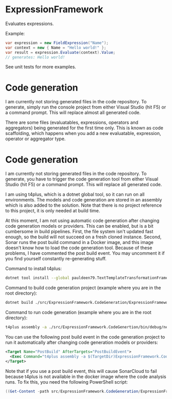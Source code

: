 # ExpressionFramework
Evaluates expressions.

Example:
```C#
var expression = new FieldExpression("Name");
var context = new { Name = "Hello world!" };
var result = expression.Evaluate(context).Value;
// generates: Hello world!
```

See unit tests for more examples.

# Code generation

I am currently not storing generated files in the code repository.
To generate, simply run the console project from either Visual Studio (hit F5) or a command prompt.
This will replace almost all generated code.

There are some files (evaluatables, expressions, operators and aggregators) being generated for the first time only.
This is known as code scaffolding, which happens when you add a new evaluatable, expression, operator or aggregator type.

# Code generation

I am currently not storing generated files in the code repository.
To generate, you have to trigger the code generation tool from either Visual Studio (hit F5) or a command prompt.
This will replace all generated code.

I am using t4plus, which is a dotnet global tool, so it can run on all environments.
The models and code generation are stored in an assembly which is also added to the solution.
Note that there is no project reference to this project, it is only needed at build time.

At this moment, I am not using automatic code generation after changing code generation models or providers.
This can be enabled, but is a bit cumbersome in build pipelines.
First, the file system isn't updated fast enough, so the build will not succeed on a fresh cloned instance.
Second, Sonar runs the post build command in a Docker image, and this image doesn't know how to load the code generation tool.
Because of these problems, I have commented the post build event. You may uncomment it if you find yourself constantly re-generating stuff.

Command to install t4plus:
```bash
dotnet tool install --global pauldeen79.TextTemplateTransformationFramework.T4.Plus.Cmd --version 0.2.3
```

Command to build code generation project (example where you are in the root directory):
```bash
dotnet build ./src/ExpressionFramework.CodeGeneration/ExpressionFramework.CodeGeneration.csproj
```

Command to run code generation (example where you are in the root directory):
```bash
t4plus assembly -a ./src/ExpressionFramework.CodeGenertion/bin/debug/net7.0/ExpressionFramework.CodeGeneration.dll -p . -u ./src/ExpressionFramework.CodeGenertion/bin/debug/net7.0/
```

You can use the following post build event in the code generation project to run it automatically after changing code generation models or providers:

```xml
<Target Name="PostBuild" AfterTargets="PostBuildEvent">
  <Exec Command="t4plus assembly -a $(TargetDir)ExpressionFramework.CodeGeneration.dll -p $(TargetDir)../../../../ -u $(TargetDir)" />
</Target>
```

Note that if you use a post build event, this will cause SonarCloud to fail because t4plus is not available in the docker image where the code analysis runs. To fix this, you need the following PowerShell script:

```powershell
((Get-Content -path src/ExpressionFramework.CodeGeneration/ExpressionFramework.CodeGeneration.csproj -Raw) -replace 't4plus','echo') | Set-Content -Path src/ExpressionFramework.CodeGeneration/ExpressionFramework.CodeGeneration.csproj
```